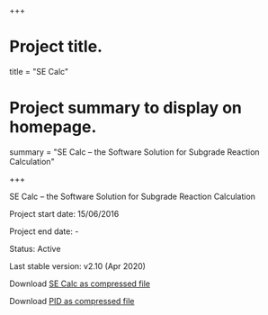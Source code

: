 +++

# Project title.
title = "SE Calc"

# Project summary to display on homepage.
summary = "SE Calc – the Software Solution for Subgrade Reaction Calculation"

+++

SE Calc – the Software Solution for Subgrade Reaction Calculation

Project start date: 15/06/2016

Project end date: -

Status: Active

Last stable version: v2.10 (Apr 2020)

Download [SE Calc as compressed file](https://raw.githubusercontent.com/Vrda-GF/Academic/master/static/files/SE_Calc.zip)

Download [PID as compressed file](https://raw.githubusercontent.com/Vrda-GF/Academic/master/static/files/PID.zip)
